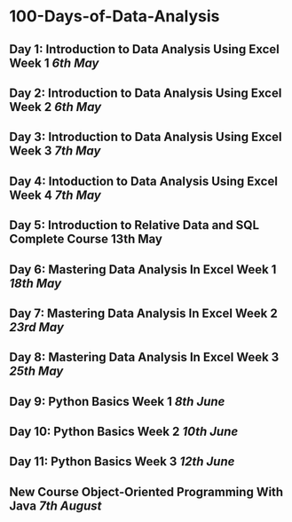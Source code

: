 # 100-Days-of-Data-Analysis

## **Day 1**: Introduction to Data Analysis Using Excel **Week 1**  *6th May*
## **Day 2**: Introduction to Data Analysis Using Excel **Week 2**  *6th May*
## **Day 3**: Introduction to Data Analysis Using Excel **Week 3**  *7th May*
## **Day 4**: Intoduction to Data Analysis Using Excel **Week 4**   *7th May*
## **Day 5**: Introduction to Relative Data and SQL **Complete Course**  **13th May**
## **Day 6**: Mastering Data Analysis In Excel **Week 1**  *18th May*
## **Day 7**: Mastering Data Analysis In Excel **Week 2**  *23rd May*
## **Day 8**: Mastering Data Analysis In Excel **Week 3**  *25th May*
## **Day 9**: Python Basics **Week 1**  *8th June*
## **Day 10**: Python Basics **Week 2**  *10th June*
## **Day 11**: Python Basics **Week 3**  *12th June*


## **New Course** Object-Oriented Programming With Java    *7th August*
